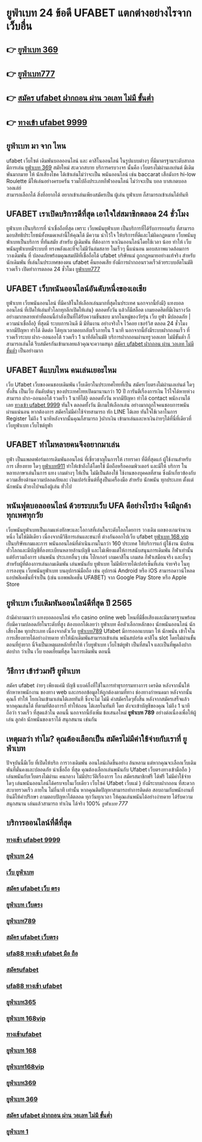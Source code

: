 # ยูฟ่าเบท 24 ข้อดี UFABET แตกต่างอย่างไรจาก เว็บอื่น

## 👉 [ยูฟ่าเบท 369](https://bio.link/madam168)
## 👉 [ยูฟ่าเบท777](https://bio.link/madam168)
## 👉 [สมัคร ufabet ฝากถอน ผ่าน วอเลท ไม่มี ขั้นต่ำ](https://bio.link/madam168)
## 👉 [ทางเข้า ufabet 9999](https://linkfly.to/madam168)

## ยูฟ่าเบท มา จาก ไหน

 ufabet   เว็บไซต์  เดิมพันบอลออนไลน์ และ   คาสิโนออนไลน์   ในรูปแบบต่างๆ   ที่มีมาตรฐานระดับสากล  มีการเล่น  [ยูฟ่าเบท 369](https://bio.link/madam168)   สมัยใหม่   สะดวกสบาย   บริการครบวงจร    นั้นคือ เว็บตรงไม่ผ่านเอเย่นต์   มีเดิมพันมากมาย   ให้ นักเสี่ยงโชค ได้เข้าเล่นไม่ว่าจะเป็น  พนันออนไลน์   เช่น  baccarat เสือมังกร  hi-low    Roulette   มีให้เล่นอย่างครบครัน   รวมไปถึงประเภทกีฬาออนไลน์   ไม่ว่าจะเป็น  บอล   บาสเกตบอล    วอลเล่ย์  
  สามารถเลือกได้  สิ่งที่อยากได้ อยากเข้าเล่นเพียงสมัครเป็น ผู้เล่น ยูฟ่าเบท  ก็สามารถเข้าเล่นได้ทันที


## UFABET เราเปิดบริการดีที่สุด เอาใจใส่สมาชิกตลอด 24 ชั่วโมง

 ยูฟ่าเบท  เป็นบริการที่ น่าเชื่อถือที่สุด  เพราะ เว็บพนันยูฟ่าเบท เป็นบริการที่ได้รับการยอมรับ ที่สามารถมอบสิทธิประโยชน์ทั้งหมดเหล่านี้ให้คุณได้ มีความ น่าไว้ใจ  ให้บริการที่ดีและไม่ผิดกฏหมาย  เว็บพนันยูฟ่าเบทเป็นบริการ ที่ทันสมัย สำหรับ ผู้เดิมพัน ที่ต้องการ หาเงินออนไลน์โดยใช้เวลา น้อย  ทำให้  เว็บพนันยูฟ่าเบทมีระบบที่ ทรงพลังและที่จะไม่มีวันล่มสลาย ในเร็วๆ นี้แน่นอน มอบสภาพแวดล้อมการ วางเดิมพัน ที่ ปลอดภัยพร้อมคุณสมบัติที่เชื่อถือได้ ufabet บริษัทแม่ ถูกกฎหมายอย่างแท้จริง สำหรับ นักเดิมพัน ที่เล่นในประเทศของตน  ufabet คืนยอดเสีย ยังมีการฝากถอนรวดเร็วด้วยระบบอัตโนมัติ รวดเร็ว เปิดทำการตลอด 24 ชั่วโมง
 [ยูฟ่าเบท777](https://bio.link/madam168)

## UFABET เว็บพนันออนไลน์อันดับหนึ่งของเอเชีย

ยูฟ่าเบท  เว็บพนันออนไลน์ ที่มีคาสิโนให้เลือกเล่นมากที่สุดในประเทศ นอกจากนี้ยังมี} แทงบอลออนไลน์  ที่เปิดให้เล่นทั่วโลกทุกลีกเปิดให้เล่น} ตลอดทั้งวัน  แล้วก็มีสล็อต  เกมยอดฮิตที่มีเงินรางวัล อย่างมากหลายเท่าที่ตอนนี้กำลังเป็นที่ได้รับความชื่นชอบ มากในหมู่ของวัยรุ่น  เว็บ ยูฟ่า มีปลอดภัย | ความน่าเชื่อถือ} ที่สุดมี ระบบการเงินดี มี มีทีมงาน อย่างจริงใจ ไว้คอย เซอร์วิส  ตลอด 24 ชั่วโมง  หากมีปัญหา ทำได้ ติดต่อ ได้ทุกเวลาตอบกลับเร็วภายใน 1 นาที นอกจากนี้ยังมีระบบฝากถอนเร็ว ที่รวดเร็วระบบ ฝาก-ถอนออโต้ รวดเร็ว 1 นาทีอัตโนมัติ บริการฝากถอนผ่านทรูวอลเลท ไม่มีขั้นต่ำ ก็สามารถเล่นได้ รีบสมัครกันเข้ามาเลยแล้วคุณจะความสนุก [สมัคร ufabet ฝากถอน ผ่าน วอเลท ไม่มี ขั้นต่ำ](https://linkfly.to/madam168) เป็นอย่างมาก



## UFABET  ดีแบบไหน คนเล่นเยอะไหม

 เว็บ Ufabet เว็บของคนชอบเดิมพัน เว็บเดียวในประเทศไทยที่เป็น สมัครเว็บตรงไม่ผ่านเอเย่นต์   ใดๆทั้งสิ้น เป็นเว็บ อันดับต้นๆ  ของประเทศไทยเปิดมานานกว่า 10 ปี การันตีเรื่องการเงิน ไว้ใจได้หายห่วง สามารถ  ฝาก-ถอนออโต้ รวดเร็ว 1 นาทีได้} ตลอดทั้งวัน หากมีปัญหา ทำได้  contact พนักงานได้เลย [ทางเข้า ufabet 9999](https://heylink.me/madam168) ทันใจ ตลอดทั้งวัน  มีเกมให้เลือกเล่น อย่างมากถูกใจคนชอบการพนัน ผ่านแน่นอน หากต้องการ  สมัครไม่มีค่าใช้จ่ายสามารถ ทัก LINE  ได้เลย ทันใจใช้เวลาในการ Register ไม่ถึง 1 นาทีหลังจากนั้นคุณก็สามารถ }ฝากเงิน เข้ามาเล่นและหาเงินง่ายๆได้ที่นี่ที่เดียวที่ เว็บยูฟ่าเบท เว็บไซต์ยูฟ่า


## UFABET ทำไมหลายคนจึงอยากมาเล่น
 ยูฟ่า เป็นแพลตฟอร์มการเดิมพันออนไลน์ ที่เชี่ยวชาญในการให้ เรทราคา ที่ดีที่สุดแก่ ผู้ใช้งานสำหรับการ เสี่ยงทาย ใดๆ  [ยูฟ่าเบท911](https://bio.link/madam168)  ทำให้เข้าถึงได้โดยใช้  มือถือหรือคอมพิวเตอร์ และมีให้ บริการ ในหลายภาษาเล่นในการ  แทง เกมต่างๆ  ให้เป็น ไม่มีเป็นต้องใช้ ใช้งานของบุคคลที่สาม ซึ่งมักเกี่ยวข้องกับความเสี่ยงด้านความปลอดภัยและ  เงินเปอร์เซ็นต์ที่สูงป็นเครื่องมือ สำหรับ นักพนัน ทุกประเภท ตั้งแต่นักพนัน ตัวยงไปจนถึงผู้เล่น ทั่วไป


## พนันฟุตบอลออนไลน์    ด้วยระบบเว็บ UFA ดีอย่างไรบ้าง จึงมีลูกค้าทุกเพศทุกวัย

 เว็บพนันยูฟ่าเบทเป็นเกมแห่งทักษะและโอกาสที่เล่นในระดับโลกโดยการ วางเดิม ผลของเกมจำนวนหนึ่ง ไม่ใช่มิติเดียว เนื่องจากมีวิธีการเล่นและชนะที่ ต่างกันออกไปเว็บ ufabet [ยูฟ่าเบท 168 vip](https://linkfly.to/madam168) เป็นบริษัทเกมและการ พนันออนไลน์ที่ดำเนินงานในกว่า 160 ประเทศ ให้บริการแก่ ผู้ใช้งาน นับล้านทั่วโลกและมีบัญชีที่ลงทะเบียนหลายล้านบัญชี และไม่เพียงแต่ให้การสนับสนุนการเดิมพัน กีฬาเท่านั้น แต่ยังรวมถึงการ เล่นพนัน ประเภทอื่นๆ เช่น โป๊กเกอร์ เกมคาสิโน เกมสด กีฬาเสมือนจริง และอื่นๆสำหรับผู้ที่ต้องการเล่นเกมเดิมพัน เล่นพนันกับ ยูฟ่าเบท ไม่มีหักรายได้เปอร์เซ็นที่เล่น จ่ายจริง ในทุการลงทุน  เว็บพนันยูฟ่าเบท  บนอุปกรณ์มือถือ เช่น อุปกรณ์ Android หรือ iOS สามารถดาวน์โหลดแอปพลิเคชั่นที่จำเป็น (เช่น แอพพลิเคชั่น UFABET) จาก Google Play Store หรือ Apple Store 


## ยูฟ่าเบท  เว็บเดิมพันออนไลน์ดีที่สุด ปี 2565 

ถ้ามีคำถามมาว่า แทงบอลออนไลน์  หรือ  casino online   web ไหนที่มีชื่อเสียงและมีมาตรฐานพร้อมกับมีความปลอดภัยในระดับที่สูง ต้องบอกได้เลยว่า ยูฟ่าเบท  คือตัวเลือกหลักของ นักพนันออนไลน์ นักเสี่ยงโชค ทุกประเภท  เนื่องจากตัวเว็บ [ยูฟ่าเบท789](https://heylink.me/madam168) Ufabet  มีการออกแบบมา ให้ นักพนัน เข้าใจใน การเสี่ยงทายได้อย่างง่ายดาย ทำให้นักเดิมพันสามารถเข้าเล่น พนันสปอร์ต  คาสิโน   slot โดยไม่ผ่านขั้นตอนที่ยุ่งยาก นี่จึงเป็นเหตุผลหลักที่ทำให้ เว็บยูฟ่าเบท เว็บไซต์ยูฟ่า เป็นที่สนใจ และเป็นที่พูดถึงปากต่อปาก ว่าเป็น เว็บ   ยอดเยี่ยมที่สุด ในการเดิมพัน  ตอนนี้


## วิธีการ เข้าร่วมฟรี  ยูฟ่าเบท  

สมัคร ufabet  ง่ายๆ  เพียงแค่มี บัญชี  แบงค์กิ้งที่ใช้ในการทำธุรกรรมทางการ เครดิต หลังจากนั้นให้ ทักหาหาพนักงาน ของทาง  web  และกรอกข้อมูลให้ถูกต้องตามที่ทาง ช่องทางกำหนดมา หลังจากนั้นคุณก็ ทำให้ โยกเงินเข้ามาเล่นได้เลยทันที ซึ่งจะไม่ ไม่มี ค่าสมัครใดๆทั้งสิ้น หลังจากสมัครเสร็จแล้วหากคุณเล่นได้ ที่ตามที่ต้องการก็  ทำให้ถอน ได้เลยในทันที โดย ตังจะเข้าบัญชีของคุณ  ไม่ถึง  1 นาที ถือว่า รวดเร็ว ที่สุดแล้วใน ตอนนี้  นอกจากนี้ยังเพิ่ม ข้อเสนอใหม่ **ยูฟ่าเบท 789** อย่างต่อเนื่องเพื่อให้ผู้เล่น ลูกค้า นักพนันของเราได้ สนุกสนาน เช่นกัน

## เหตุผลว่า ทำไม? คุณต้องเลือกเป็น สมัครไม่มีค่าใช้จ่ายกับเราที่ ยูฟ่าเบท

ปัจจุบันนี้มีเว็บ  ที่เปิดให้บริก การวางเดิมพัน  ออนไลน์เกิดขึ้นอย่าง ล้นหลาม  แต่หากคุณจะเลือกเว็บเดิมพันที่มั่นคงและปลอดภัย  น่าเชื่อถือ ที่สุด คุณต้องเลือกเล่นพนันกับ Ufabet เว็บตรงทางเข้ามือถือ  } เล่นพนันกับเว็บตรงไม่ผ่านเ คนกลาง  ไม่มีประวัติเรื่องการ โกง สมัครสมาชิกฟรี ได้ฟรี ไม่มีค่าใช้จ่ายใดๆ เล่นพนันออนไลน์ได้ครบจบในเว็บเดียว เว็บไซค์  Ufabet เว็บแม่  } ยังมีระบบฝากถอน ที่สะดวกสะบายรวดเร็ว ภายใน  ไม่กี่นาที  เท่านั้น หากคุณติดปัญหาสามารถทำการติดต่อ สอบถามกับพนักงานที่ยินดีให้คำปรึกษา ถามตอบปัญหาได้ตลอด  ทุกวันทุกเวลา ให้คุณเล่นพนันได้อย่างง่ายดาย ได้รับความสนุกสนาน  เล่นแล้วสามารถ ทำเงิน ได้จริง 100% *ยูฟ่าเบท 777* 


## บริการออนไลน์ที่ดีที่สุด

### [ทางเข้า ufabet 9999](https://atom.io/themes/ยูฟ่าเบท911%20สมัครฟรี100%%20โบนัส150%%20ถอนได้100%)
### [ยูฟ่าเบท 24](https://atom.io/themes/ยูฟ่าเบท%20168vip%20สมัครฟรี100%%20โบนัส150%%20ถอนได้100%)
### [เว็บ ยูฟ่าเบท](https://atom.io/themes/ยูฟ่าเบท%20777%20สมัครฟรี100%%20โบนัส150%%20ถอนได้100%)
### [สมัคร ufabet เว็บ ตรง](https://atom.io/themes/สมัคร%20ufabet%20เว็บตรง%20สมัครฟรี100%%20โบนัส150%%20ถอนได้100%)
### [ยูฟ่าเบท เว็บตรง](https://atom.io/themes/ยูฟ่าเบท365%20สมัครฟรี100%%20โบนัส150%%20ถอนได้100%)
### [ยูฟ่าเบท789](https://atom.io/themes/ยูฟ่าเบท369%20สมัครฟรี100%%20โบนัส150%%20ถอนได้100%)
### [สมัคร ufabet เว็บตรง](https://atom.io/themes/ufa88%20ทางเข้า%20ufabet%20มือถือ%20สมัครฟรี100%%20โบนัส150%%20ถอนได้100%)
### [ufa88 ทางเข้า ufabet มือ ถือ](https://atom.io/themes/ยูฟ่าเบท777%20สมัครฟรี100%%20โบนัส150%%20ถอนได้100%)
### [สมัครufabet](https://atom.io/themes/ยูฟ่าเบท%201%20สมัครฟรี100%%20โบนัส150%%20ถอนได้100%)
### [ufa88 ทางเข้า ufabet](https://atom.io/themes/ทางเข้า%20ufabet%20ภาษาไทย%20สมัครฟรี100%%20โบนัส150%%20ถอนได้100%)
### [ยูฟ่าเบท365](https://atom.io/themes/ยูฟ่าเบท%20168%20สมัครฟรี100%%20โบนัส150%%20ถอนได้100%)
### [ยูฟ่าเบท 168vip](https://atom.io/themes/ยูฟ่าเบท123%20สมัครฟรี100%%20โบนัส150%%20ถอนได้100%)
### [ทางเข้าufabet](https://atom.io/themes/ยูฟ่าเบท%20365%20สมัครฟรี100%%20โบนัส150%%20ถอนได้100%)
### [ยูฟ่าเบท 168](https://atom.io/themes/ยูฟ่าเบท168%20vip%20สมัครฟรี100%%20โบนัส150%%20ถอนได้100%)
### [ยูฟ่าเบท168vip](https://atom.io/themes/ทางเข้า%20ยูฟ่าเบท%20สมัครฟรี100%%20โบนัส150%%20ถอนได้100%)
### [ยูฟ่าเบท369](https://atom.io/themes/สมัคร%20ufabet%20สมัครฟรี100%%20โบนัส150%%20ถอนได้100%)
### [ยูฟ่าเบท 369](https://atom.io/themes/ยูฟ่าเบท168vip%20สมัครฟรี100%%20โบนัส150%%20ถอนได้100%)
### [สมัคร ufabet ฝากถอน ผ่าน วอเลท ไม่มี ขั้นต่ำ](https://atom.io/themes/ทางเข้าufabet%20มือถือ%20สมัครฟรี100%%20โบนัส150%%20ถอนได้100%)
### [ยูฟ่าเบท 1](https://atom.io/themes/ยูฟ่าเบท789%20สมัครฟรี100%%20โบนัส150%%20ถอนได้100%)